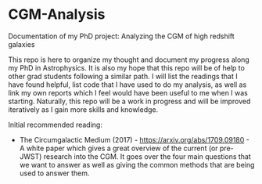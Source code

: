 # CGM-Analysis
Documentation of my PhD project: Analyzing the CGM of high redshift galaxies


This repo is here to organize my thought and document my progress along my PhD in Astrophysics. It is also my hope that this repo will be of help to other grad students following a similar path. I will list the readings that I have found helpful, list code that I have used to do my analysis, as well as link my own reports which I feel would have been useful to me when I was starting. Naturally, this repo will be a work in progress and will be improved iteratively as I gain more skills and knowledge.

Initial recommended reading:
- The Circumgalactic Medium (2017) - https://arxiv.org/abs/1709.09180 - A white paper which gives a great overview of the current (or pre-JWST) research into the CGM. It goes over the four main questions that we want to answer as well as giving the common methods that are being used to answer them.
  
